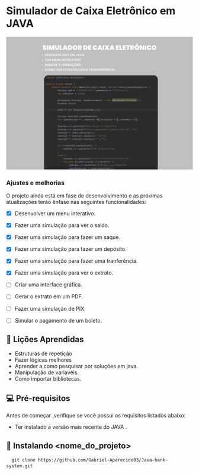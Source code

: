 # Simulador de Caixa Eletrônico em JAVA

<img src="Desktop - 1.svg" alt="imagem simples do sistema" />
     
### Ajustes e melhorias
     
O projeto ainda está em fase de desenvolvimento e as próximas atualizações terão ênfase nas seguintes funcionalidades:
     
- [x] Desenvolver um menu interativo.
- [x] Fazer uma simulação para ver o saldo.
- [x] Fazer uma simulação para fazer um saque.
- [x] Fazer uma simulação para fazer um depósito.
- [x] Fazer uma simulação para fazer uma tranferência.
- [x] Fazer uma simulação para ver o extrato.
- [ ] Criar uma interface gráfica.
- [ ] Gerar o extrato em um PDF.
- [ ] Fazer uma simulação de PIX.
- [ ] Simular o pagamento de um boleto.
     

## 📓 Lições Aprendidas 

- Estruturas de repetição
- Fazer lógicas melhores
- Aprender a como pesquisar por soluções em java.
- Manipulação de variavéis.
- Como importar bibliotecas.

     
## 💻 Pré-requisitos
     
Antes de começar ,verifique se você possui os requisitos listados abaixo:

* Ter instalado a versão mais recente do JAVA .
     
## 🚀 Instalando <nome_do_projeto>
  ```
    git clone https://github.com/Gabriel-Aparecido03/Java-bank-system.git
    
   ```
